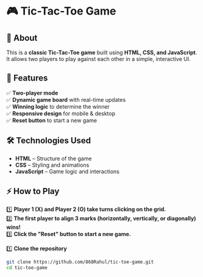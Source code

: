 # 🎮 Tic-Tac-Toe Game

## 📌 About  
This is a **classic Tic-Tac-Toe game** built using **HTML, CSS, and JavaScript**. It allows two players to play against each other in a simple, interactive UI.

## 🚀 Features  
✅ **Two-player mode**  
✅ **Dynamic game board** with real-time updates  
✅ **Winning logic** to determine the winner  
✅ **Responsive design** for mobile & desktop  
✅ **Reset button** to start a new game  

## 🛠️ Technologies Used  
- **HTML** – Structure of the game  
- **CSS** – Styling and animations  
- **JavaScript** – Game logic and interactions  

## ⚡ How to Play  
1️⃣ **Player 1 (X) and Player 2 (O) take turns clicking on the grid.**  
2️⃣ **The first player to align 3 marks (horizontally, vertically, or diagonally) wins!**  
3️⃣ **Click the "Reset" button to start a new game.**  

1️⃣ **Clone the repository**  
```bash
git clone https://github.com/868Rahul/tic-toe-game.git
cd tic-toe-game
